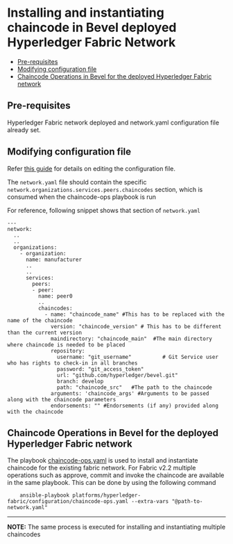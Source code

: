 [//]: # (##############################################################################################)
[//]: # (Copyright Accenture. All Rights Reserved.)
[//]: # (SPDX-License-Identifier: Apache-2.0)
[//]: # (##############################################################################################)

<a name = "install-instantiate-chaincode-fabric"></a>
# Installing and instantiating chaincode in Bevel deployed Hyperledger Fabric Network

- [Pre-requisites](#pre-requisites)
- [Modifying configuration file](#modifying-configuration-file)
- [Chaincode Operations in Bevel for the deployed Hyperledger Fabric network](#chaincode-operations-in-bevel-for-the-deployed-hyperledger-fabric-network)

<a name = "pre_req"></a>
## Pre-requisites
Hyperledger Fabric network deployed and network.yaml configuration file already set.

<a name = "create_config_file"></a>
## Modifying configuration file

Refer [this guide](./fabric_networkyaml.md) for details on editing the configuration file.

The `network.yaml` file should contain the specific `network.organizations.services.peers.chaincodes` section, which is consumed when the chaincode-ops playbook is run

For reference, following snippet shows that section of `network.yaml`

```
---
network:
  ..
  ..
  organizations:
    - organization:
      name: manufacturer
      ..
      .. 
      services:
        peers:
        - peer:
          name: peer0          
          ..
          chaincodes:
            - name: "chaincode_name" #This has to be replaced with the name of the chaincode
              version: "chaincode_version" # This has to be different than the current version
              maindirectory: "chaincode_main"  #The main directory where chaincode is needed to be placed
              repository:
                username: "git_username"          # Git Service user who has rights to check-in in all branches
                password: "git_access_token"
                url: "github.com/hyperledger/bevel.git"
                branch: develop
                path: "chaincode_src"   #The path to the chaincode 
              arguments: 'chaincode_args' #Arguments to be passed along with the chaincode parameters
              endorsements: "" #Endorsements (if any) provided along with the chaincode
```

<a name = "run_network"></a>
## Chaincode Operations in Bevel for the deployed Hyperledger Fabric network

The playbook [chaincode-ops.yaml](https://github.com/hyperledger/bevel/tree/main/platforms/hyperledger-fabric/configuration/chaincode-ops.yaml) is used to install and instantiate chaincode for the existing fabric network.
For Fabric v2.2 multiple operations such as approve, commit and invoke the chaincode are available in the same playbook. 
This can be done by using the following command

```
    ansible-playbook platforms/hyperledger-fabric/configuration/chaincode-ops.yaml --extra-vars "@path-to-network.yaml"
```

---
**NOTE:** The same process is executed for installing and instantiating multiple chaincodes